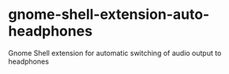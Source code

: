 # gnome-shell-extension-auto-headphones
Gnome Shell extension for automatic switching of audio output to headphones 
